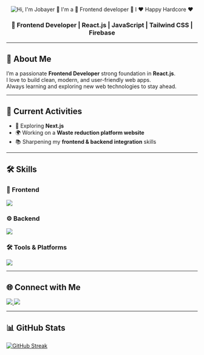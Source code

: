 
<p align="center">
  <img src="https://i.ibb.co.com/HpgfX2p6/Black-Yellow-Modern-Programmer-Linked-In-Banner-1.png" alt="Hi, I'm Jobayer 👋 I'm a 🚀 Frontend developer 🚀 I ❤️ Happy Hardcore ❤️">
</p>
<h3 align="center">🚀 Frontend Developer | React.js | JavaScript | Tailwind CSS | Firebase </h3>

---

## 💫 About Me  
I’m a passionate **Frontend Developer** strong foundation in **React.js**.  
I love to build clean, modern, and user-friendly web apps.  
Always learning and exploring new web technologies to stay ahead.  

---

## 🔭 Current Activities  
- 🚀 Exploring **Next.js**  
- 🌍 Working on a **Waste reduction platform website**  
- 📚 Sharpening my **frontend & backend integration** skills  

---

## 🛠 Skills  

### 🎨 Frontend  
<p align="left">
  <img src="https://skillicons.dev/icons?i=react,js,tailwind,html,css" />
</p>

### ⚙️ Backend  
<p align="left">
  <img src="https://skillicons.dev/icons?i=nodejs,express,mongodb" />
</p>

### 🛠 Tools & Platforms  
<p align="left">
  <img src="https://skillicons.dev/icons?i=git,github,vscode,netlify,firebase" />
</p>

---

## 🌐 Connect with Me  
<p align="left">

  <a href="https://www.linkedin.com/in/md-abu-jobayer/" target="_blank">
    <img src="https://skillicons.dev/icons?i=linkedin" />
  </a>
  <a href="mailto:jobayerahmedrony@gmail.com" target="_blank">
    <img src="https://skillicons.dev/icons?i=gmail" />
  </a>
</p>

---

## 📊 GitHub Stats 

<!-- [![GitHub Streak](https://streak-stats.demolab.com/?user=rayhan-rony)](https://git.io/streak-stats) -->
[![GitHub Streak](https://streak-stats.demolab.com?user=rayhan-rony&theme=dark)](https://git.io/streak-stats)
  
<!--
<p align="center">
  <img src="https://github-readme-stats.vercel.app/api?username=your-username&show_icons=true&theme=tokyonight" alt="GitHub Stats" />
</p>
<p align="center">
  <img src="https://github-readme-streak-stats.herokuapp.com/?user=your-username&theme=tokyonight" alt="GitHub Streak" />
</p>
<p align="center">
  <img src="https://github-readme-stats.vercel.app/api/top-langs/?username=your-username&layout=compact&theme=tokyonight" alt="Top Languages" />
</p> -->

<!--
**Rayhan-Rony/rayhan-rony** is a ✨ _special_ ✨ repository because its `README.md` (this file) appears on your GitHub profile.

Here are some ideas to get you started:

- 🔭 I’m currently working on ...
- 🌱 I’m currently learning ...
- 👯 I’m looking to collaborate on ...
- 🤔 I’m looking for help with ...
- 💬 Ask me about ...
- 📫 How to reach me: ...
- 😄 Pronouns: ...
- ⚡ Fun fact: ...
-->
